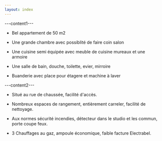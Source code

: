 ```yaml
---
layout: index
---
```


---content1---

* Bel appartement de 50 m2  

* Une grande chambre avec possiblité de faire coin salon  

* Une cuisine semi équipée avec meuble de cuisine mureaux et une armoire   

* Une salle de bain, douche, toilette, evier, mirroire   

* Buanderie avec place pour étagere et machine à laver   

---content2---

* Situé au rue de chaussée, facilité d'accès. 

* Nombreux espaces de rangement, entièrement carreler, facilité de nettoyage. 

* Aux normes sécurité incendies, détecteur dans le studio et les commun, porte coupe feux.  

* 3 Chauffages au gaz, ampoule économique, faible facture Electrabel.
